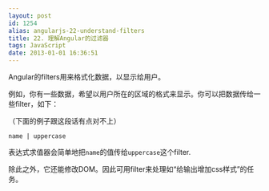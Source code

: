 ```yaml
---
layout: post
id: 1254
alias: angularjs-22-understand-filters
title: 22. 理解Angular的过滤器
tags: JavaScript
date: 2013-01-01 16:36:51
---
```


Angular的filters用来格式化数据，以显示给用户。

例如，你有一些数据，希望以用户所在的区域的格式来显示。你可以把数据传给一些filter，如下：

（下面的例子跟这段话有点对不上）

    name | uppercase

表达式求值器会简单地把`name`的值传给`uppercase`这个filter.

除此之外，它还能修改DOM。因此可用filter来处理如“给输出增加css样式”的任务。
